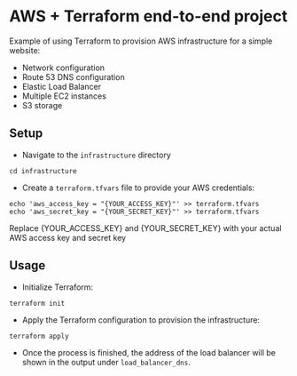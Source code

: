 # AWS + Terraform end-to-end project
Example of using Terraform to provision AWS infrastructure for a simple website:
* Network configuration 
* Route 53 DNS configuration
* Elastic Load Balancer
* Multiple EC2 instances
* S3 storage

## Setup
* Navigate to the `infrastructure` directory
```
cd infrastructure
```
* Create a `terraform.tfvars` file to provide your AWS credentials:
```
echo 'aws_access_key = "{YOUR_ACCESS_KEY}"' >> terraform.tfvars
echo 'aws_secret_key = "{YOUR_SECRET_KEY}"' >> terraform.tfvars
```
Replace {YOUR_ACCESS_KEY} and {YOUR_SECRET_KEY} with your actual AWS access key and secret key

## Usage
* Initialize Terraform:
```
terraform init
```
* Apply the Terraform configuration to provision the infrastructure:
```
terraform apply
```
* Once the process is finished, the address of the load balancer will be shown in the output under `load_balancer_dns`.
